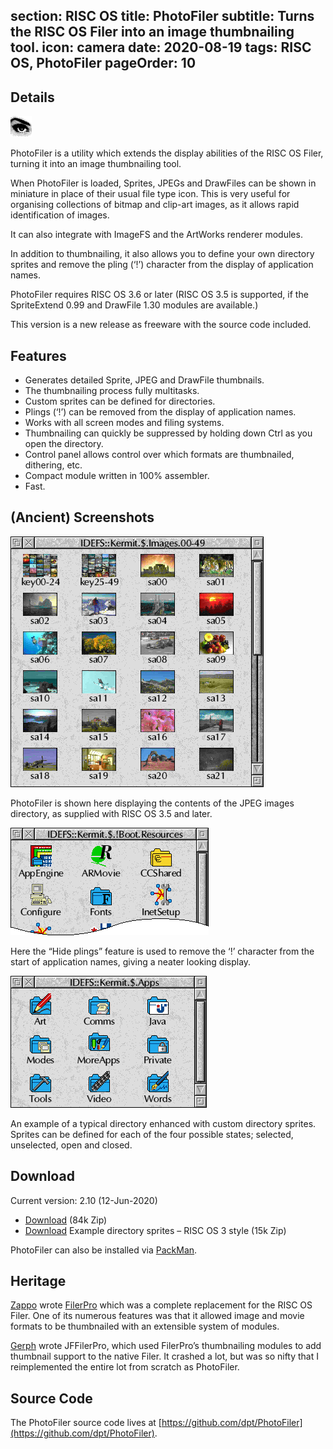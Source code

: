 section: RISC OS
title: PhotoFiler
subtitle: Turns the RISC OS Filer into an image thumbnailing tool.
icon: camera
date: 2020-08-19
tags: RISC OS, PhotoFiler
pageOrder: 10
----

## Details

<div class="icon">
    <img src="img/photofiler.png">
</div>

PhotoFiler is a utility which extends the display abilities of the RISC OS Filer, turning it into an image thumbnailing tool.

When PhotoFiler is loaded, Sprites, JPEGs and DrawFiles can be shown in miniature in place of their usual file type icon. This is very useful for organising collections of bitmap and clip-art images, as it allows rapid identification of images.

It can also integrate with ImageFS and the ArtWorks renderer modules.

In addition to thumbnailing, it also allows you to define your own directory sprites and remove the pling (‘!’) character from the display of application names.

PhotoFiler requires RISC OS 3.6 or later (RISC OS 3.5 is supported, if the SpriteExtend 0.99 and DrawFile 1.30 modules are available.)

This version is a new release as freeware with the source code included.

## Features

* Generates detailed Sprite, JPEG and DrawFile thumbnails.
* The thumbnailing process fully multitasks.
* Custom sprites can be defined for directories.
* Plings (‘!’) can be removed from the display of application names.
* Works with all screen modes and filing systems.
* Thumbnailing can quickly be suppressed by holding down Ctrl as you open the directory.
* Control panel allows control over which formats are thumbnailed, dithering, etc.
* Compact module written in 100% assembler.
* Fast.

## (Ancient) Screenshots

![Screenshot.](../software/photofilersnap0.png)

PhotoFiler is shown here displaying the contents of the JPEG images directory, as supplied with RISC OS 3.5 and later.

![Screenshot.](../software/photofilersnap1.png)

Here the “Hide plings” feature is used to remove the ‘!’ character from the start of application names, giving a neater looking display.

![Screenshot.](../software/photofilersnap2.png)

An example of a typical directory enhanced with custom directory sprites. Sprites can be defined for each of the four possible states; selected, unselected, open and closed.

## Download

Current version: 2.10 (12-Jun-2020)

* [Download](../software/photofiler208.zip) (84k Zip)
* [Download](../software/photospr.zip) Example directory sprites – RISC OS 3 style (15k Zip)

PhotoFiler can also be installed via [PackMan](https://www.riscosopen.org/wiki/documentation/show/PackMan%20User%27s%20Guide).

## Heritage

[Zappo](http://armware.dk/) wrote [FilerPro](http://www.armpit.dk/files/filerpro/) which was a complete replacement for the RISC OS Filer. One of its numerous features was that it allowed image and movie formats to be thumbnailed with an extensible system of modules.

[Gerph](http://www.gerph.org/) wrote JFFilerPro, which used FilerPro’s thumbnailing modules to add thumbnail support to the native Filer. It crashed a lot, but was so nifty that I reimplemented the entire lot from scratch as PhotoFiler.

## Source Code

The PhotoFiler source code lives at [https://github.com/dpt/PhotoFiler](https://github.com/dpt/PhotoFiler).
